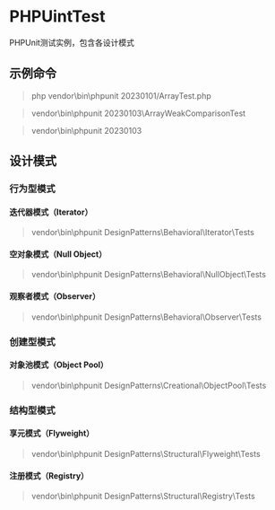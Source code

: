 # PHPUintTest

PHPUnit测试实例，包含各设计模式 

## 示例命令

> php vendor\bin\phpunit 20230101/ArrayTest.php

> vendor\bin\phpunit 20230103\ArrayWeakComparisonTest

> vendor\bin\phpunit 20230103

## 设计模式

### 行为型模式

#### 迭代器模式（Iterator）

> vendor\bin\phpunit DesignPatterns\Behavioral\Iterator\Tests

#### 空对象模式（Null Object）

> vendor\bin\phpunit DesignPatterns\Behavioral\NullObject\Tests

#### 观察者模式（Observer）

> vendor\bin\phpunit DesignPatterns\Behavioral\Observer\Tests

### 创建型模式

#### 对象池模式（Object Pool）

> vendor\bin\phpunit DesignPatterns\Creational\ObjectPool\Tests

### 结构型模式

#### 享元模式（Flyweight）

> vendor\bin\phpunit DesignPatterns\Structural\Flyweight\Tests

#### 注册模式（Registry）

> vendor\bin\phpunit DesignPatterns\Structural\Registry\Tests




